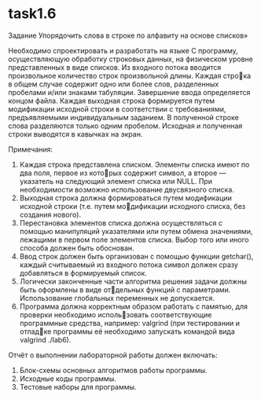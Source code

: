 # task1.6

Задание
Упорядочить слова в строке по алфавиту на основе списков»


Необходимо спроектировать и разработать на языке C программу, осуществляющую обработку строковых данных, на физическом уровне представленных в виде списков. Из входного потока вводится произвольное количество строк произвольной длины. Каждая строка в общем случае содержит одно или более слов, разделенных пробелами и/или знаками табуляции. Завершение ввода определяется концом файла. Каждая выходная строка формируется путем модификации исходной строки в соответствии с требованиями, предъявляемыми индивидуальным заданием. В полученной строке слова разделяются только одним пробелом. Исходная и полученная строки выводятся в кавычках на экран.


Примечания:
1. Каждая строка представлена списком. Элементы списка имеют по два поля, первое из которых содержит символ, а второе — указатель на следующий элемент списка или NULL. При необходимости возможно использование двусвязного списка.
2. Выходная строка должна формироваться путем модификации исходной строки (т.е. путем модификации исходного списка, без создания нового).
3. Перестановка элементов списка должна осуществляться с помощью манипуляций указателями или путем обмена значениями, лежащими в первом поле элементов списка. Выбор того или иного способа должен быть обоснован.
4. Ввод строк должен быть организован с помощью функции getchar(), каждый считываемый из входного потока символ должен сразу добавляться в формируемый список.
5. Логически законченные части алгоритма решения задачи должны быть оформлены в виде отдельных функций с параметрами. Использование глобальных переменных не допускается.
6. Программа должна корректным образом работать с памятью, для проверки необходимо использовать соответствующие программные средства, например: valgrind (при тестировании и отладке программы её необходимо запускать командой вида valgrind ./lab6).


Отчёт о выполнении лабораторной работы должен включать:
1. Блок-схемы основных алгоритмов работы программы.
2. Исходные коды программы.
3. Тестовые наборы для программы.
